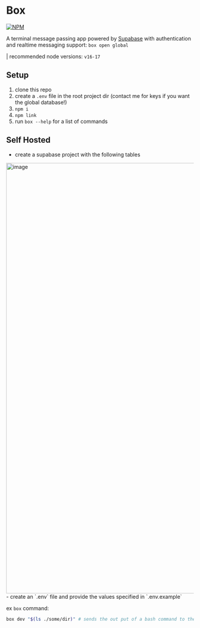# Box
[![NPM](https://img.shields.io/npm/v/channel-box)](https://www.npmjs.com/package/channel-box)

A terminal message passing app powered by [Supabase](https://supabase.com/) with authentication and realtime messaging support: `box open global`

| recommended node versions: `v16-17`
## Setup
1. clone this repo
2. create a `.env` file in the root project dir (contact me for keys if you want the global database!)
3. `npm i`
4. `npm link`
5. run `box --help` for a list of commands

## Self Hosted
- create a supabase project with the following tables
<img width="1154" alt="image" src="https://github.com/SevanBadal/box/assets/41360054/99889d33-4fad-4a25-9eba-6d1c696b4a67">
- create an `.env` file and provide the values specified in `.env.example`

ex `box` command: 
```bash
box dev "$(ls ./some/dir)" # sends the out put of a bash command to the dev channel
```
